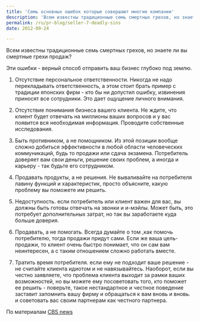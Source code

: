```yaml
---
title: 'Семь основных ошибок которые совершают многие компании'
description: 'Всем известны традиционные семь смертных грехов, но знаете ли вы смертные грехи продаж? Эти ошибки - верный способ отправить ваш бизнес глубоко под землю.'
permalink: /ru/pr-blog/seller-7-deadly-sins
date: 2012-09-24

---
```


Всем известны традиционные семь смертных грехов, но знаете ли вы смертные грехи продаж?

Эти ошибки - верный способ отправить ваш бизнес глубоко под землю.

1. Отсутствие персональное ответственности. Никогда не надо перекладывать ответственность, а этом стоит брать пример с традиции японских фирм - кто бы ни допустил ошибку, извинения приносят все сотрудники. Это дает ощущение личного внимания.

2. Отсутствие понимания бизнеса вашего клиента. Не ждите, что клиент будет отвечать на миллионы ваших вопросов и у вас появится вся необходимая информация. Проводите собственные исследования.

3. Быть противником, а не помощником. Из этой позиции вообще сложно добиться эффективности в любой области человеческих коммуникаций, будь то продажи или сдача экзамена. Потребитель доверяет вам свои деньги, решение своих проблем, а иногда и карьеру - так будьте его сотрудником.

4. Продавать продукты, а не решения. Не вываливайте на потребителя лавину функций и характеристик, просто объясните, какую проблему вы поможете им решить.

5. Недоступность. если потребитель или клиент важен для вас, вы должны быть готовы отвечать на звонки и и-мэйлы. Может быть, это потребует дополнительных затрат, но так вы заработаете куда больше доверия.

6. Продавать, а не помогать. Всегда думайте о том ,как помочь потребителю, тогда продажи придут сами. Если же ваша цель- продажи, то клиент очень быстро понимает, что он сам вам неинтересен, а с таким отношением сложно работать вместе.

7. Тратить время потребителя. если ему не подходит ваше решение - не считайте клиента идиотом и не навязывайтесь. Наоборот, если вы честно заявляете, что проблема клиента выходит за рамки ваших возможностей, но вы можете ему посоветовать того, кто поможет ее решить - поверьте, такое нестандартное и честное поведение заставит запомнить вашу фирму и обращаться к вам вновь и вновь. и советовать вас своим партнерам как честного партнера.

По материалам <a href="https://www.cbsnews.com/8301-500395_162-57525415/7-deadly-sins-of-selling/?tag=nl.e808&amp;s_cid=e808">CBS news</a>

